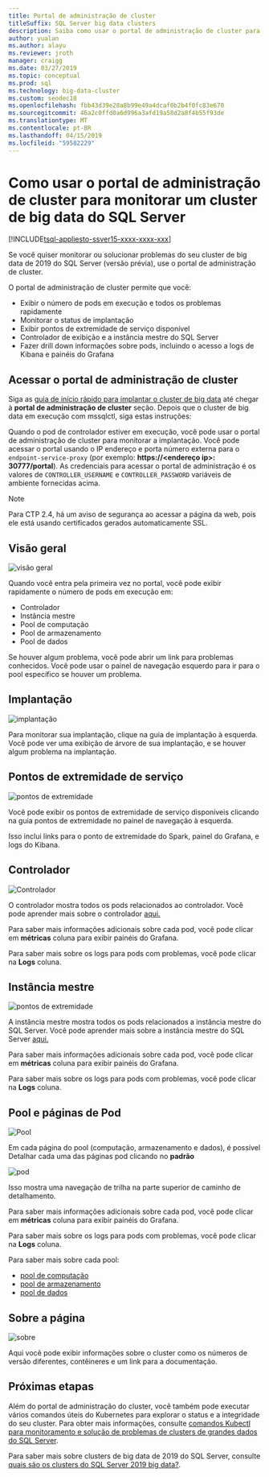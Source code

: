 ```yaml
---
title: Portal de administração de cluster
titleSuffix: SQL Server big data clusters
description: Saiba como usar o portal de administração de cluster para monitorar clusters do SQL Server 2019 big data (visualização).
author: yualan
ms.author: alayu
ms.reviewer: jroth
manager: craigg
ms.date: 03/27/2019
ms.topic: conceptual
ms.prod: sql
ms.technology: big-data-cluster
ms.custom: seodec18
ms.openlocfilehash: fbb43d39e28a8b99e49a4dcaf0b2b4f0fc83e670
ms.sourcegitcommit: 46a2c0ffd0a6d996a3afd19a58d2a8f4b55f93de
ms.translationtype: MT
ms.contentlocale: pt-BR
ms.lasthandoff: 04/15/2019
ms.locfileid: "59582229"
---
```

# <a name="how-to-use-the-cluster-administration-portal-to-monitor-a-sql-server-big-data-cluster"></a>Como usar o portal de administração de cluster para monitorar um cluster de big data do SQL Server

[!INCLUDE[tsql-appliesto-ssver15-xxxx-xxxx-xxx](../includes/tsql-appliesto-ssver15-xxxx-xxxx-xxx.md)]

Se você quiser monitorar ou solucionar problemas do seu cluster de big data de 2019 do SQL Server (versão prévia), use o portal de administração de cluster.

O portal de administração de cluster permite que você:
- Exibir o número de pods em execução e todos os problemas rapidamente
- Monitorar o status de implantação
- Exibir pontos de extremidade de serviço disponível
- Controlador de exibição e a instância mestre do SQL Server
- Fazer drill down informações sobre pods, incluindo o acesso a logs de Kibana e painéis do Grafana

## <a name="access-the-cluster-administration-portal"></a>Acessar o portal de administração de cluster

Siga as [guia de início rápido para implantar o cluster de big data](quickstart-big-data-cluster-deploy.md) até chegar à **portal de administração de cluster** seção. Depois que o cluster de big data em execução com mssqlctl, siga estas instruções:

Quando o pod de controlador estiver em execução, você pode usar o portal de administração de cluster para monitorar a implantação. Você pode acessar o portal usando o IP endereço e porta número externa para o `endpoint-service-proxy` (por exemplo: **https://\<endereço ip\>: 30777/portal**). As credenciais para acessar o portal de administração é os valores de `CONTROLLER_USERNAME` e `CONTROLLER_PASSWORD` variáveis de ambiente fornecidas acima.

> [!NOTE]
> Para CTP 2.4, há um aviso de segurança ao acessar a página da web, pois ele está usando certificados gerados automaticamente SSL.

## <a name="overview"></a>Visão geral

![visão geral](./media/cluster-admin-portal/portal-overview.png)

Quando você entra pela primeira vez no portal, você pode exibir rapidamente o número de pods em execução em:
- Controlador
- Instância mestre
- Pool de computação
- Pool de armazenamento
- Pool de dados

Se houver algum problema, você pode abrir um link para problemas conhecidos. Você pode usar o painel de navegação esquerdo para ir para o pool específico se houver um problema.

## <a name="deployment"></a>Implantação

![implantação](./media/cluster-admin-portal/portal-deployment.png)

Para monitorar sua implantação, clique na guia de implantação à esquerda. Você pode ver uma exibição de árvore de sua implantação, e se houver algum problema na implantação.

## <a name="service-endpoints"></a>Pontos de extremidade de serviço

![pontos de extremidade](./media/cluster-admin-portal/portal-endpoints.png)

Você pode exibir os pontos de extremidade de serviço disponíveis clicando na guia pontos de extremidade no painel de navegação à esquerda.

Isso inclui links para o ponto de extremidade do Spark, painel do Grafana, e logs do Kibana.

## <a name="controller"></a>Controlador

![Controlador](./media/cluster-admin-portal/portal-controller.png)

O controlador mostra todos os pods relacionados ao controlador. Você pode aprender mais sobre o controlador [aqui.](concept-controller.md)

Para saber mais informações adicionais sobre cada pod, você pode clicar em **métricas** coluna para exibir painéis do Grafana.

Para saber mais sobre os logs para pods com problemas, você pode clicar na **Logs** coluna.

## <a name="master-instance"></a>Instância mestre

![pontos de extremidade](./media/cluster-admin-portal/portal-master.png)

A instância mestre mostra todos os pods relacionados a instância mestre do SQL Server. Você pode aprender mais sobre a instância mestre do SQL Server [aqui.](concept-master-instance.md)

Para saber mais informações adicionais sobre cada pod, você pode clicar em **métricas** coluna para exibir painéis do Grafana.

Para saber mais sobre os logs para pods com problemas, você pode clicar na **Logs** coluna.

## <a name="pool-and-pod-pages"></a>Pool e páginas de Pod

![Pool](./media/cluster-admin-portal/portal-data-pool.png)

Em cada página do pool (computação, armazenamento e dados), é possível Detalhar cada uma das páginas pod clicando no **padrão**

![pod](./media/cluster-admin-portal/portal-data-default-pool.png)

Isso mostra uma navegação de trilha na parte superior de caminho de detalhamento.

Para saber mais informações adicionais sobre cada pod, você pode clicar em **métricas** coluna para exibir painéis do Grafana.

Para saber mais sobre os logs para pods com problemas, você pode clicar na **Logs** coluna.

Para saber mais sobre cada pool:
- [pool de computação](concept-compute-pool.md)
- [pool de armazenamento](concept-storage-pool.md)
- [pool de dados](concept-data-pool.md)

## <a name="about-page"></a>Sobre a página

![sobre](./media/cluster-admin-portal/portal-about.png)

Aqui você pode exibir informações sobre o cluster como os números de versão diferentes, contêineres e um link para a documentação.

## <a name="next-steps"></a>Próximas etapas

Além do portal de administração do cluster, você também pode executar vários comandos úteis do Kubernetes para explorar o status e a integridade do seu cluster. Para obter mais informações, consulte [comandos Kubectl para monitoramento e solução de problemas de clusters de grandes dados do SQL Server](cluster-troubleshooting-commands.md).

Para saber mais sobre clusters de big data de 2019 do SQL Server, consulte [quais são os clusters do SQL Server 2019 big data?](big-data-cluster-overview.md).
